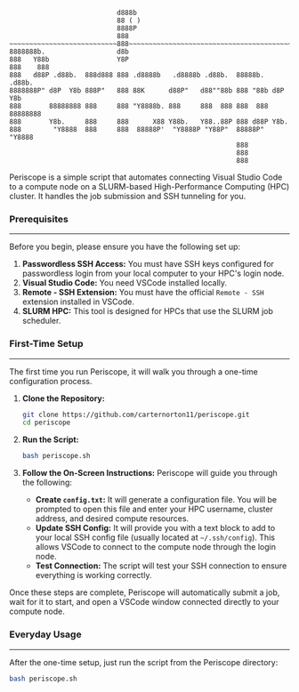```
                           d888b
                           88 ( )
                           8888P
                           888
~~~~~~~~~~~~~~~~~~~~~~~~~~~888~~~~~~~~~~~~~~~~~~~~~~~~~~~~~~~~~~~~~~~~~~~~~
8888888b.                  d8b                                            
888   Y88b                 Y8P                                            
888    888                                                                
888   d88P .d88b.  888d888 888 .d8888b   .d8888b .d88b.  88888b.   .d88b. 
8888888P" d8P  Y8b 888P"   888 88K      d88P"   d88""88b 888 "88b d8P  Y8b
888       88888888 888     888 "Y8888b. 888     888  888 888  888 88888888
888       Y8b.     888     888      X88 Y88b.   Y88..88P 888 d88P Y8b.    
888        "Y8888  888     888  88888P'  "Y8888P "Y88P"  88888P"   "Y8888 
                                                         888              
                                                         888              
                                                         888              

```

Periscope is a simple script that automates connecting Visual Studio Code to a compute node on a SLURM-based High-Performance Computing (HPC) cluster. It handles the job submission and SSH tunneling for you.

### Prerequisites
---

Before you begin, please ensure you have the following set up:

1.  **Passwordless SSH Access:** You must have SSH keys configured for passwordless login from your local computer to your HPC's login node.
2.  **Visual Studio Code:** You need VSCode installed locally.
3.  **Remote - SSH Extension:** You must have the official `Remote - SSH` extension installed in VSCode.
4.  **SLURM HPC:** This tool is designed for HPCs that use the SLURM job scheduler.

### First-Time Setup
---

The first time you run Periscope, it will walk you through a one-time configuration process.

1.  **Clone the Repository:**
    ```bash
    git clone https://github.com/carternorton11/periscope.git
    cd periscope
    ```

2.  **Run the Script:**
    ```bash
    bash periscope.sh
    ```

3.  **Follow the On-Screen Instructions:** Periscope will guide you through the following:
    * **Create `config.txt`:** It will generate a configuration file. You will be prompted to open this file and enter your HPC username, cluster address, and desired compute resources.
    * **Update SSH Config:** It will provide you with a text block to add to your local SSH config file (usually located at `~/.ssh/config`). This allows VSCode to connect to the compute node through the login node.
    * **Test Connection:** The script will test your SSH connection to ensure everything is working correctly.

Once these steps are complete, Periscope will automatically submit a job, wait for it to start, and open a VSCode window connected directly to your compute node.

### Everyday Usage
---

After the one-time setup, just run the script from the Periscope directory:

```bash
bash periscope.sh

